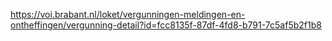 https://voi.brabant.nl/loket/vergunningen-meldingen-en-ontheffingen/vergunning-detail?id=fcc8135f-87df-4fd8-b791-7c5af5b2f1b8
